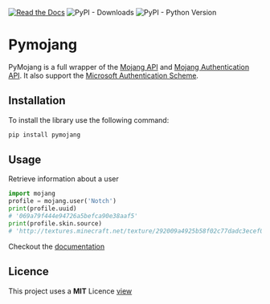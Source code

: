 [![Read the Docs](https://img.shields.io/readthedocs/pymojang?style=flat-square)](https://pymojang.readthedocs.io/en/latest/)
![PyPI - Downloads](https://img.shields.io/pypi/dm/pymojang?style=flat-square)
![PyPI - Python Version](https://img.shields.io/pypi/pyversions/pymojang?style=flat-square)

# Pymojang
PyMojang is a full wrapper of the [Mojang API](https://wiki.vg/Mojang_API) and [Mojang Authentication API](https://wiki.vg/Authentication).
It also support the [Microsoft Authentication Scheme](https://wiki.vg/Microsoft_Authentication_Scheme).

## Installation

To install the library use the following command:

```bash
pip install pymojang
```

## Usage

Retrieve information about a user

```python
import mojang
profile = mojang.user('Notch')
print(profile.uuid)
# '069a79f444e94726a5befca90e38aaf5'
print(profile.skin.source)
# 'http://textures.minecraft.net/texture/292009a4925b58f02c77dadc3ecef07ea4c7472f64e0fdc32ce5522489362680'
```

Checkout the [documentation](https://pymojang.readthedocs.io/en/latest/)

## Licence
This project uses a
**MIT** Licence [view](https://github.com/Lucino772/pymojang/blob/main/LICENSE)
